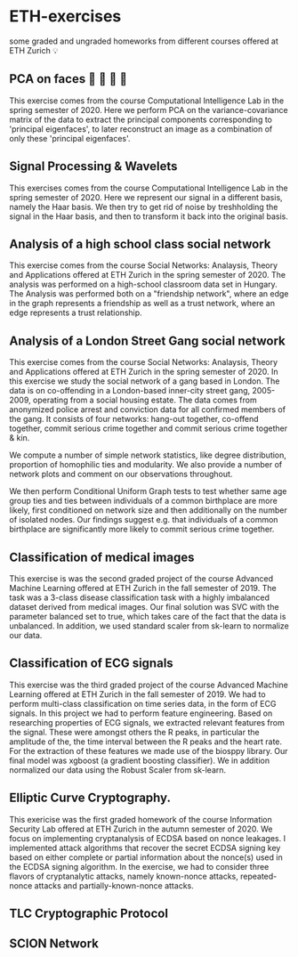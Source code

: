 # ETH-exercises
some graded and ungraded homeworks from different courses offered at ETH Zurich :bulb:

## PCA on faces :woman: :older_man: :girl: :boy:
This exercise comes from the course Computational Intelligence Lab in the spring semester of 2020. Here we perform PCA on the variance-covariance matrix of the data to extract the principal components corresponding to 'principal eigenfaces', to later reconstruct an image as a combination of only these 'principal eigenfaces'.

## Signal Processing & Wavelets
This exercises comes from the course Computational Intelligence Lab in the spring semester of 2020. Here we represent our signal in a different basis, namely the Haar basis. We then try to get rid of noise by treshholding the signal in the Haar basis, and then to transform it back into the original basis. 

## Analysis of a high school class social network 
This exercise comes from the course Social Networks: Analaysis, Theory and Applications offered at ETH Zurich in the spring semester of 2020. The analysis was performed on a high-school classroom data set in Hungary. The Analysis was performed both on a "friendship network", where an edge in the graph represents a friendship as well as a trust network, where an edge represents a trust relationship. 

## Analysis of a London Street Gang social network
This exercise comes from the course Social Networks: Analaysis, Theory and Applications offered at ETH Zurich in the spring semester of 2020. In this exercise we study the social network of a gang based in London. The data is on co-offending in a London-based inner-city street gang, 2005-2009, operating from a social housing estate. The data comes from anonymized police arrest and conviction data for all confirmed members of the gang. It consists of four networks: hang-out together, co-offend together, commit serious crime together and commit serious crime together & kin.

We compute a number of simple network statistics, like degree distribution, proportion of homophilic ties and modularity. We also provide a number of network plots and comment on our observations throughout.

We then perform Conditional Uniform Graph tests to test whether same age group ties and ties between individuals of a common birthplace are more likely, first conditioned on network size and then additionally on the number of isolated nodes. Our findings suggest e.g. that individuals of a common birthplace are significantly more likely to commit serious crime together.

## Classification of medical images
This exercise is was the second graded project of the course Advanced Machine Learning offered at ETH Zurich in the fall semester of 2019. The task was a 3-class disease classification task with a highly imbalanced dataset derived from medical images. Our final solution was SVC with the parameter balanced set to true, which takes care of the fact that the data is unbalanced. In addition, we used standard scaler from sk-learn to normalize our data. 

## Classification of ECG signals
This exercise was the third graded project of the course Advanced Machine Learning offered at ETH Zurich in the fall semester of 2019. We had to perform multi-class classification on time series data, in the form of ECG signals. In this project we had to perform feature engineering. Based on researching properties of ECG signals, we extracted relevant features from the signal. These were amongst others the R peaks, in particular the amplitude of the, the time interval between the R peaks and the heart rate. For the extraction of these features we made use of the biosppy library. Our final model was xgboost (a gradient boosting classifier). We in addition normalized our data using the Robust Scaler from sk-learn.  

## Elliptic Curve Cryptography.
This exericise was the first graded homework of the course Information Security Lab offered at ETH Zurich in the autumn semester of 2020. We focus on implementing cryptanalysis of ECDSA based on nonce leakages. I implemented attack algorithms that recover the secret ECDSA signing key based on either complete or partial information about the nonce(s) used in the ECDSA signing algorithm. In the exercise, we had to consider three flavors of cryptanalytic attacks, namely known-nonce attacks, repeated-nonce attacks and partially-known-nonce attacks. 

## TLC Cryptographic Protocol

## SCION Network

